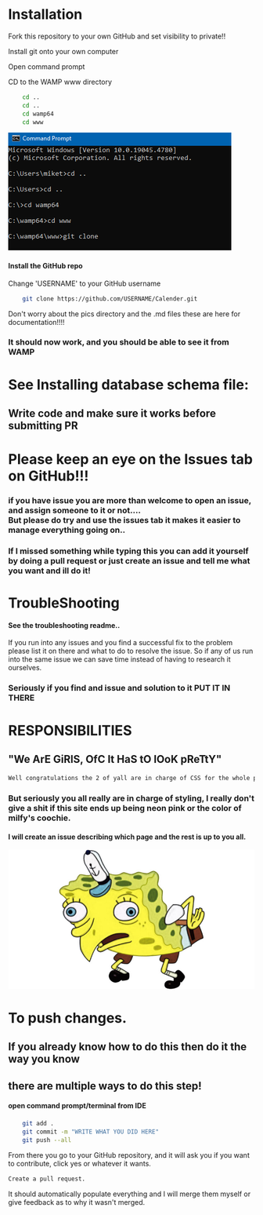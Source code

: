 # Installation

Fork this repository to your own GitHub and set visibility to private!!

Install git onto your own computer

Open command prompt

CD to the WAMP www directory 
```bash
    cd ..
    cd ..
    cd wamp64
    cd www

```
![img.png](pics/img.png)


#### Install the GitHub repo

Change 'USERNAME' to your GitHub username

```bash
    git clone https://github.com/USERNAME/Calender.git
```

Don't worry about the pics directory and the .md files these are here for documentation!!!!

### It should now work, and you should be able to see it from WAMP

# See Installing database schema file:

## Write code and make sure it works before submitting PR

# Please keep an eye on the Issues tab on GitHub!!!
### if you have issue you are more than welcome to open an issue, and assign someone to it or not.... <br> But please do try and use the issues tab it makes it easier to manage everything going on..
### If I missed something while typing this you can add it yourself by doing a pull request or just create an issue and tell me what you want and ill do it!



# TroubleShooting
#### See the troubleshooting readme..
If you run into any issues and you find a successful fix to the problem please list it on there and what to do to resolve the issue. 
So if any of us run into the same issue we can save time instead of having to research it ourselves. 
### Seriously if you find and issue and solution to it PUT IT IN THERE


# RESPONSIBILITIES 

## "We ArE GiRlS, OfC It HaS tO lOoK pReTtY"
```markdown
Well congratulations the 2 of yall are in charge of CSS for the whole project !!!
```
### But seriously you all really are in charge of styling, I really don't give a shit if this site ends up being neon pink or the color of milfy's coochie.
#### I will create an issue describing which page and the rest is up to you all.
![img2.png](pics/img2.png)




# To push changes. 
## If you already know how to do this then do it the way you know
## there are multiple ways to do this step!

#### open command prompt/terminal from IDE
```bash
    git add .
    git commit -m "WRITE WHAT YOU DID HERE"
    git push --all
```

From there you go to your GitHub repository, and it will ask you if you want to 
contribute, click yes or whatever it wants. 

```markdown
Create a pull request.
```

It should automatically populate everything and I will merge them myself or give 
feedback as to why it wasn't merged.